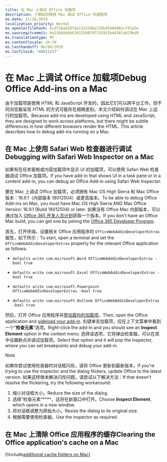 ```yaml
---
title: 在 Mac 上调试 Office 加载项
description: 了解如何使用 Mac 调试 Office 外接程序
ms.date: 11/26/2019
localization_priority: Normal
ms.openlocfilehash: bcdf16a858fa613a3248a728b45d68d02cf41a5e
ms.sourcegitcommit: be23b68eb661015508797333915b44381dd29bdb
ms.translationtype: MT
ms.contentlocale: zh-CN
ms.lasthandoff: 06/08/2020
ms.locfileid: "44611217"
---
```

# <a name="debug-office-add-ins-on-a-mac"></a><span data-ttu-id="1eeba-103">在 Mac 上调试 Office 加载项</span><span class="sxs-lookup"><span data-stu-id="1eeba-103">Debug Office Add-ins on a Mac</span></span>

<span data-ttu-id="1eeba-p101">由于加载项是使用 HTML 和 JavaScript 开发的，因此它们可以跨平台工作，但不同浏览器呈现 HTML 的方式可能存在细微差别。本文介绍如何调试在 Mac 上运行的加载项。</span><span class="sxs-lookup"><span data-stu-id="1eeba-p101">Because add-ins are developed using HTML and JavaScript, they are designed to work across platforms, but there might be subtle differences in how different browsers render the HTML. This article describes how to debug add-ins running on a Mac.</span></span>

## <a name="debugging-with-safari-web-inspector-on-a-mac"></a><span data-ttu-id="1eeba-106">在 Mac 上使用 Safari Web 检查器进行调试</span><span class="sxs-lookup"><span data-stu-id="1eeba-106">Debugging with Safari Web Inspector on a Mac</span></span>

<span data-ttu-id="1eeba-107">如果有在任务窗格或内容加载项中显示 UI 的加载项，可以使用 Safari Web 检查器调试 Office 加载项。</span><span class="sxs-lookup"><span data-stu-id="1eeba-107">If you have add-in that shows UI in a task pane or in a content add-in, you can debug an Office Add-in using Safari Web Inspector.</span></span>

<span data-ttu-id="1eeba-108">要在 Mac 上调试 Office 加载项，必须拥有 Mac OS High Sierra 和 Mac Office 版本：16.9.1（内部版本 18012504）或更高版本。</span><span class="sxs-lookup"><span data-stu-id="1eeba-108">To be able to debug Office Add-ins on Mac, you must have Mac OS High Sierra AND Mac Office Version: 16.9.1 (Build 18012504) or later.</span></span> <span data-ttu-id="1eeba-109">如果没有 Office Mac 内部版本，可以通过加入 [Office 365 开发人员计划](https://developer.microsoft.com/office/dev-program)获取一个版本。</span><span class="sxs-lookup"><span data-stu-id="1eeba-109">If you don't have an Office Mac build, you can get one by joining the [Office 365 Developer Program](https://developer.microsoft.com/office/dev-program).</span></span>

<span data-ttu-id="1eeba-110">首先，打开终端，设置相关 Office 应用程序的 `OfficeWebAddinDeveloperExtras` 属性，如下所示：</span><span class="sxs-lookup"><span data-stu-id="1eeba-110">To start, open a terminal and set the `OfficeWebAddinDeveloperExtras` property for the relevant Office application as follows:</span></span>

- `defaults write com.microsoft.Word OfficeWebAddinDeveloperExtras -bool true`

- `defaults write com.microsoft.Excel OfficeWebAddinDeveloperExtras -bool true`

- `defaults write com.microsoft.Powerpoint OfficeWebAddinDeveloperExtras -bool true`

- `defaults write com.microsoft.Outlook OfficeWebAddinDeveloperExtras -bool true`

<span data-ttu-id="1eeba-111">然后，打开 Office 应用程序并[旁加载你的加载项](sideload-an-office-add-in-on-ipad-and-mac.md)。</span><span class="sxs-lookup"><span data-stu-id="1eeba-111">Then, open the Office application and [sideload your add-in](sideload-an-office-add-in-on-ipad-and-mac.md).</span></span> <span data-ttu-id="1eeba-112">右键单击加载项，应在上下文菜单中看到一个“**检查元素**”选项。</span><span class="sxs-lookup"><span data-stu-id="1eeba-112">Right-click the add-in and you should see an **Inspect Element** option in the context menu.</span></span> <span data-ttu-id="1eeba-113">选择该选项，它将弹出检查器，可以在其中设置断点并调试加载项。</span><span class="sxs-lookup"><span data-stu-id="1eeba-113">Select that option and it will pop the Inspector, where you can set breakpoints and debug your add-in.</span></span>

> [!NOTE]
> <span data-ttu-id="1eeba-114">如果你尝试使用检查器时对话框闪烁，请将 Office 更新到最新版本。</span><span class="sxs-lookup"><span data-stu-id="1eeba-114">If you're trying to use the inspector and the dialog flickers, update Office to the latest version.</span></span> <span data-ttu-id="1eeba-115">如果这样做未解决闪烁问题，请尝试以下解决方法：</span><span class="sxs-lookup"><span data-stu-id="1eeba-115">If that doesn't resolve the flickering, try the following workaround:</span></span>
> 1. <span data-ttu-id="1eeba-116">缩小对话框大小。</span><span class="sxs-lookup"><span data-stu-id="1eeba-116">Reduce the size of the dialog.</span></span>
> 2. <span data-ttu-id="1eeba-117">选择“检查元素”\*\*\*\*，这将在新窗口中打开。</span><span class="sxs-lookup"><span data-stu-id="1eeba-117">Choose **Inspect Element**, which opens in a new window.</span></span>
> 3. <span data-ttu-id="1eeba-118">将对话框调整为原始大小。</span><span class="sxs-lookup"><span data-stu-id="1eeba-118">Resize the dialog to its original size.</span></span>
> 4. <span data-ttu-id="1eeba-119">根据需要使用检查器。</span><span class="sxs-lookup"><span data-stu-id="1eeba-119">Use the inspector as required.</span></span>

## <a name="clearing-the-office-applications-cache-on-a-mac"></a><span data-ttu-id="1eeba-120">在 Mac 上清除 Office 应用程序的缓存</span><span class="sxs-lookup"><span data-stu-id="1eeba-120">Clearing the Office application's cache on a Mac</span></span>

[!include[additional cache folders on Mac](../includes/mac-cache-folders.md)]
